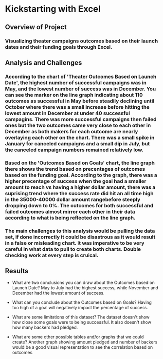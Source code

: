 # Kickstarting with Excel

## Overview of Project

### Visualizing theater campaigns outcomes based on their launch dates and their funding goals through Excel.

## Analysis and Challenges

### According to the chart of 'Theater Outcomes Based on Launch Date', the highest number of successful campaigns was in May, and the lowest number of success was in December. You can see the marker on the line graph indicating about 110 outcomes as successful in May before steadily declining until October where there was a small increase before hitting the lowest amount in December at under 40 successful campagins. There was more successful campaigns then failed ones but the two outcomes came very close to each other in December as both makers for each outcome are nearly overlaying each other on the chart. There was a small spike in January for canceled campaigns and a small dip in July, but the canceled campaign numbers remained relatively low.

### Based on the 'Outcomes Based on Goals' chart, the line graph there shows the trend based on precentages of outcomes based on the funding goal. According to the graph, there was a higher precentage of success when the goal had a smaller amount to reach vs having a higher dollar amount, there was a suprising trend where the success rate did hit an all time high in the 35000-40000 dollar amount rangebefore steeply dropping down to 0%. The outcomes for both successful and failed outcomes almost mirror each other in their data according to what is being reflected on the line graph. 

### The main challenges to this analysis would be pulling the data set, if done incorrectly it could be disastrous as it would result in a false or misleading chart. It was imperative to be very careful in what data to pull to create both charts. Double checking work at every step is cruical. 

## Results

- What are two conclusions you can draw about the Outcomes based on Launch Date?
May to July had the highest success, while November and December had the lowest amount of success. 

- What can you conclude about the Outcomes based on Goals?
Having too high of a goal will negatively impact the percentage of success. 

- What are some limitations of this dataset?
The dataset doesn't show how close some goals were to being successful. It also doesn't show how many backers had pledged. 

- What are some other possible tables and/or graphs that we could create?
Another graph showing amount pledged and number of backers would be a good visual representation to see the correlation based on outcomes. 

